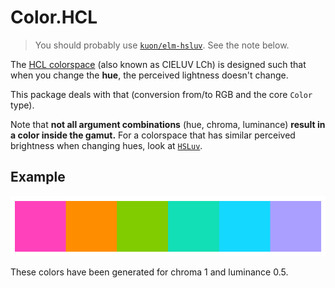 # Color.HCL

> You should probably use [`kuon/elm-hsluv`](http://package.elm-lang.org/packages/kuon/elm-hsluv/latest). See the note below.

The [HCL colorspace](https://en.wikipedia.org/wiki/HCL_color_space) (also known as CIELUV LCh) is designed such that when you change the **hue**, the perceived lightness doesn't change.

This package deals with that (conversion from/to RGB and the core `Color` type).

Note that **not all argument combinations** (hue, chroma, luminance) **result in a color inside the gamut.** For a colorspace that has similar perceived brightness when changing hues, look at [`HSLuv`](http://www.hsluv.org/).

## Example

![Distinct colors for chroma 1 and luminance 0.5](https://github.com/Janiczek/color-hcl/raw/master/doc/colors.png)

These colors have been generated for chroma 1 and luminance 0.5.
